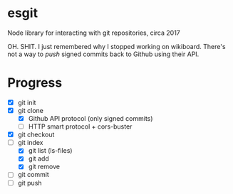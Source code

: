 # esgit
Node library for interacting with git repositories, circa 2017

OH. SHIT. I just remembered why I stopped working on wikiboard. There's
not a way to *push* signed commits back to Github using their API.

# Progress
- [x] git init
- [x] git clone
  - [x] Github API protocol (only signed commits)
  - [ ] HTTP smart protocol + cors-buster
- [x] git checkout
- [ ] git index
  - [x] git list (ls-files)
  - [x] git add
  - [x] git remove
- [ ] git commit
- [ ] git push
